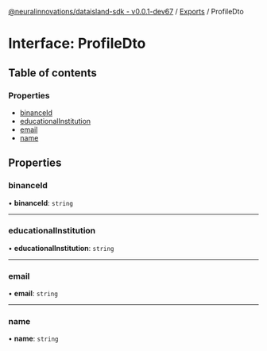 [@neuralinnovations/dataisland-sdk - v0.0.1-dev67](../../README.md) / [Exports](../modules.md) / ProfileDto

# Interface: ProfileDto

## Table of contents

### Properties

- [binanceId](ProfileDto.md#binanceid)
- [educationalInstitution](ProfileDto.md#educationalinstitution)
- [email](ProfileDto.md#email)
- [name](ProfileDto.md#name)

## Properties

### binanceId

• **binanceId**: `string`

___

### educationalInstitution

• **educationalInstitution**: `string`

___

### email

• **email**: `string`

___

### name

• **name**: `string`
